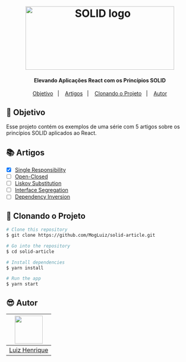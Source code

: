 <h1 align="center">
    <img alt="SOLID logo" width="400" height="170" src="https://user-images.githubusercontent.com/58401291/190140735-11e91945-56b1-4fe3-a0f0-4faf03eb7416.png" />
    <br>
</h1>

<h4 align="center">
Elevando Aplicações React com os Princípios SOLID
</h4>

<p align="center">
   <a href="#dart-objetivo">Objetivo</a>&nbsp;&nbsp;&nbsp;|&nbsp;&nbsp;&nbsp;
  <a href="#books-artigos">Artigos</a>&nbsp;&nbsp;&nbsp;|&nbsp;&nbsp;&nbsp;
  <a href="#rocket-clonando-o-projeto">Clonando o Projeto</a>&nbsp;&nbsp;&nbsp;|&nbsp;&nbsp;&nbsp;
  <a href="#sunglasses-autor">Autor</a>
</p>



## :dart: Objetivo

<p>
   Esse projeto contém os exemplos de uma série com 5 artigos sobre os princípios SOLID aplicados ao React.
</p>

## :books: Artigos

-   [x] [Single Responsibility](https://www.linkedin.com/post/edit/6973087866335707136/)
-   [ ] [Open-Closed](https://github.com/MogLuiz/solid-article)
-   [ ] [Liskov Substitution](https://github.com/MogLuiz/solid-article)
-   [ ] [Interface Segregation](https://github.com/MogLuiz/solid-article)
-   [ ] [Dependency Inversion](https://github.com/MogLuiz/solid-article)

## :rocket: Clonando o Projeto

```bash
# Clone this repository
$ git clone https://github.com/MogLuiz/solid-article.git

# Go into the repository
$ cd solid-article

# Install dependencies
$ yarn install

# Run the app
$ yarn start
```

## :sunglasses: Autor

| [<img src="https://avatars.githubusercontent.com/u/58401291?v=4" width="75px;"/>][1] |
| :-------------------------------------------------------------------: |
|                         [Luiz Henrique][1]                          |

[1]: https://github.com/MogLuiz
